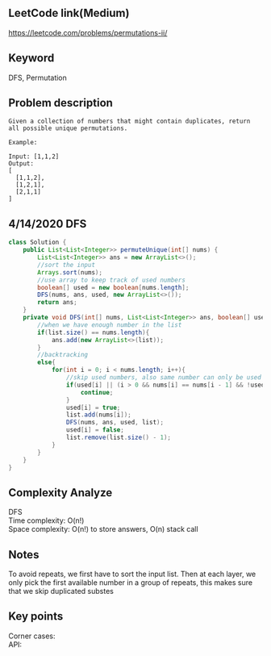 ## LeetCode link(Medium)
https://leetcode.com/problems/permutations-ii/

## Keyword
DFS, Permutation

## Problem description
```
Given a collection of numbers that might contain duplicates, return all possible unique permutations.

Example:

Input: [1,1,2]
Output:
[
  [1,1,2],
  [1,2,1],
  [2,1,1]
]
```
## 4/14/2020 DFS

```java
class Solution {
    public List<List<Integer>> permuteUnique(int[] nums) {
        List<List<Integer>> ans = new ArrayList<>();
        //sort the input
        Arrays.sort(nums);
        //use array to keep track of used numbers
        boolean[] used = new boolean[nums.length];
        DFS(nums, ans, used, new ArrayList<>());
        return ans;
    }
    private void DFS(int[] nums, List<List<Integer>> ans, boolean[] used, List<Integer> list){
        //when we have enough number in the list
        if(list.size() == nums.length){
            ans.add(new ArrayList<>(list));
        }
        //backtracking
        else{
            for(int i = 0; i < nums.length; i++){
                //skip used numbers, also same number can only be used at each level once
                if(used[i] || (i > 0 && nums[i] == nums[i - 1] && !used[i - 1])){
                    continue;
                }
                used[i] = true;
                list.add(nums[i]);
                DFS(nums, ans, used, list);
                used[i] = false;
                list.remove(list.size() - 1);
            }
        }
    }
}
```

## Complexity Analyze
DFS\
Time complexity: O(n!)\
Space complexity: O(n!) to store answers, O(n) stack call

## Notes
To avoid repeats, we first have to sort the input list. Then at each layer, we only pick the first available number in a group of repeats, this makes sure that we skip duplicated substes

## Key points
Corner cases: \
API:

